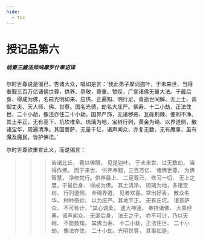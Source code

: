 ```yaml
---
hide:
  - toc
---
```


# **授记品第六**

##### 姚秦三藏法师鸠摩罗什奉诏译

尔时世尊说是偈已，告诸大众，唱如是言：‘我此弟子摩诃迦叶，于未来世、当得奉觐三百万亿诸佛世尊，供养、恭敬，尊重、赞叹，广宣诸佛无量大法。于最后身、得成为佛，名曰光明如来、应供、正遍知、明行足、善逝世间解、无上士、调御丈夫、天人师、佛、世尊。国名光德，劫名大庄严。佛寿、十二小劫，正法住世、二十小劫，像法亦住二十小劫。国界严饰，无诸秽恶、瓦砾荆棘、便利不净。其土平正，无有高下、坑坎堆阜。琉璃为地，宝树行列，黄金为绳、以界道侧，散诸宝华，周遍清净。其国菩萨、无量千亿，诸声闻众、亦复无数，无有魔事，虽有魔及魔民，皆护佛法。’

尔时世尊欲重宣此义，而说偈言：

>>> 告诸比丘， 我以佛眼， 见是迦叶。 于未来世、过无数劫， 当得作佛。 而于来世、 供养奉觐，三百万亿、 诸佛世尊， 为佛智慧， 净修梵行。供养最上、 二足尊已， 修习一切、 无上之慧，于最后身、 得成为佛。 其土清净， 琉璃为地，多诸宝树、 行列道侧、 金绳界道， 见者欢喜。常出好香， 散众名华， 种种奇妙、 以为庄严。其地平正， 无有丘坑。 诸菩萨众、 不可称计，"其心调柔， 逮大神通， 奉持诸佛、 大乘经典。诸声闻众、 无漏后身， 法王之子， 亦不可计，乃以天眼、 不能数知。 其佛当寿、 十二小劫，正法住世、 二十小劫， 像法亦住， 二十小劫。光明世尊， 其事如是。